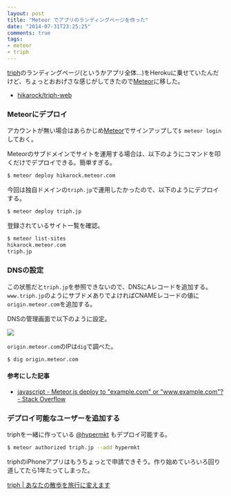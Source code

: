 ```yaml
---
layout: post
title: "Meteor でアプリのランディングページを作った"
date: "2014-07-31T23:25:25"
comments: true
tags: 
- meteor
- triph
---
```


[triph](http://triph.jp)のランディングページ(というかアプリ全体...)をHerokuに乗せていたんだけど、ちょっとおおげさな感じがしてきたので[Meteor](https://meteor.com)に移した。

<!--more-->

- [hikarock/triph-web](https://github.com/hikarock/triph-web)

### Meteorにデプロイ

アカウントが無い場合はあらかじめ[Meteor](https://meteor.com)でサインアップして`$ meteor login`しておく。

Meteorのサブドメインでサイトを運用する場合は、以下のようにコマンドを叩くだけでデプロイできる。簡単すぎる。

```sh
$ meteor deploy hikarock.meteor.com
```

今回は独自ドメインの`triph.jp`で運用したかったので、以下のようにデプロイする。

```sh
$ meteor deploy triph.jp
```

登録されているサイト一覧を確認。

```sh
$ meteor list-sites
hikarock.meteor.com
triph.jp
```

### DNSの設定

この状態だと`triph.jp`を参照できないので、DNSにAレコードを追加する。
`www.triph.jp`のようにサブドメありでよければCNAMEレコードの値に`origin.meteor.com`を追加する。

DNSの管理画面で以下のように設定。

![](https://dl.dropboxusercontent.com/u/459142/img/blog/meteor-1.png)

`origin.meteor.com`のIPは`dig`で調べた。

```sh
$ dig origin.meteor.com
```

#### 参考にした記事

- [javascript - Meteor.js deploy to &quot;example.com&quot; or &quot;www.example.com&quot;? - Stack Overflow](http://stackoverflow.com/a/15706411)

### デプロイ可能なユーザーを追加する

triphを一緒に作っている [@hypermkt](https://twitter.com/hypermkt) もデプロイ可能する。

```sh
$ meteor authorized triph.jp --add hypermkt
```

triphのiPhoneアプリはもうちょっとで申請できそう。作り始めていろいろ回り道してたら1年たってしまった。

[triph | あなたの散歩を旅行に変えます](http://triph.jp)


